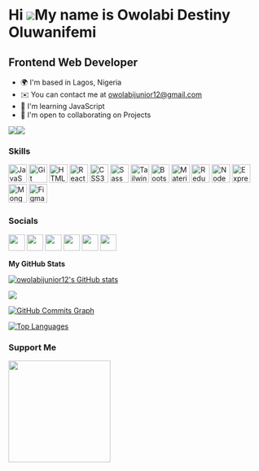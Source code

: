 Hi ![](https://user-images.githubusercontent.com/18350557/176309783-0785949b-9127-417c-8b55-ab5a4333674e.gif)My name is Owolabi Destiny Oluwanifemi
=========================================================================================================================================

Frontend Web Developer
----------------------

* 🌍  I'm based in Lagos, Nigeria
* ✉️  You can contact me at [owolabijunior12@gmail.com](mailto:owolabijunior12@gmail.com)
* 🧠  I'm learning JavaScript 
* 🤝  I'm open to collaborating on Projects

<a href="https://www.twitter.com/Iboytech123" target="_blank" rel="noreferrer"><img
src="https://img.shields.io/twitter/follow/Iboytech123?logo=twitter&style=for-the-badge&color=0891b2&labelColor=1c1917"
/></a><a href="https://www.twitch.tv/iboytech123" target="_blank" rel="noreferrer"><img
src="https://img.shields.io/twitch/status/iboytech123?logo=twitchsx&style=for-the-badge&color=0891b2&labelColor=1c1917&label=TWITCH+STATUS" /></a>
### Skills

<p align="left">
<a href="https://developer.mozilla.org/en-US/docs/Web/JavaScript" target="_blank" rel="noreferrer"><img src="https://raw.githubusercontent.com/danielcranney/readme-generator/main/public/icons/skills/javascript-colored.svg" width="36" height="36" alt="JavaScript" /></a>
<a href="https://git-scm.com/" target="_blank" rel="noreferrer"><img src="https://raw.githubusercontent.com/danielcranney/readme-generator/main/public/icons/skills/git-colored.svg" width="36" height="36" alt="Git" /></a>
<a href="https://developer.mozilla.org/en-US/docs/Glossary/HTML5" target="_blank" rel="noreferrer"><img src="https://raw.githubusercontent.com/danielcranney/readme-generator/main/public/icons/skills/html5-colored.svg" width="36" height="36" alt="HTML5" /></a>
<a href="https://reactjs.org/" target="_blank" rel="noreferrer"><img src="https://raw.githubusercontent.com/danielcranney/readme-generator/main/public/icons/skills/react-colored.svg" width="36" height="36" alt="React" /></a>
<a href="https://www.w3.org/TR/CSS/#css" target="_blank" rel="noreferrer"><img src="https://raw.githubusercontent.com/danielcranney/readme-generator/main/public/icons/skills/css3-colored.svg" width="36" height="36" alt="CSS3" /></a>
<a href="https://sass-lang.com/" target="_blank" rel="noreferrer"><img src="https://raw.githubusercontent.com/danielcranney/readme-generator/main/public/icons/skills/sass-colored.svg" width="36" height="36" alt="Sass" /></a>
<a href="https://tailwindcss.com/" target="_blank" rel="noreferrer"><img src="https://raw.githubusercontent.com/danielcranney/readme-generator/main/public/icons/skills/tailwindcss-colored.svg" width="36" height="36" alt="TailwindCSS" /></a>
<a href="https://getbootstrap.com/" target="_blank" rel="noreferrer"><img src="https://raw.githubusercontent.com/danielcranney/readme-generator/main/public/icons/skills/bootstrap-colored.svg" width="36" height="36" alt="Bootstrap" /></a>
<a href="https://mui.com/" target="_blank" rel="noreferrer"><img src="https://raw.githubusercontent.com/danielcranney/readme-generator/main/public/icons/skills/materialui-colored.svg" width="36" height="36" alt="Material UI" /></a>
<a href="https://redux.js.org/" target="_blank" rel="noreferrer"><img src="https://raw.githubusercontent.com/danielcranney/readme-generator/main/public/icons/skills/redux-colored.svg" width="36" height="36" alt="Redux" /></a>
<a href="https://nodejs.org/en/" target="_blank" rel="noreferrer"><img src="https://raw.githubusercontent.com/danielcranney/readme-generator/main/public/icons/skills/nodejs-colored.svg" width="36" height="36" alt="NodeJS" /></a>
<a href="https://expressjs.com/" target="_blank" rel="noreferrer"><img src="https://raw.githubusercontent.com/danielcranney/readme-generator/main/public/icons/skills/express-colored-dark.svg" width="36" height="36" alt="Express" /></a>
<a href="https://www.mongodb.com/" target="_blank" rel="noreferrer"><img src="https://raw.githubusercontent.com/danielcranney/readme-generator/main/public/icons/skills/mongodb-colored.svg" width="36" height="36" alt="MongoDB" /></a>
<a href="https://www.figma.com/" target="_blank" rel="noreferrer"><img src="https://raw.githubusercontent.com/danielcranney/readme-generator/main/public/icons/skills/figma-colored.svg" width="36" height="36" alt="Figma" /></a>
</p>

### Socials

<p align="left"> <a href="https://discord.com/users/iboy#3261" target="_blank" rel="noreferrer"><img src="https://raw.githubusercontent.com/danielcranney/readme-generator/main/public/icons/socials/discord.svg" width="32" height="32" /></a> <a href="https://www.github.com/owolabijunior12" target="_blank" rel="noreferrer"><img src="https://raw.githubusercontent.com/danielcranney/readme-generator/main/public/icons/socials/github-dark.svg" width="32" height="32" /></a> <a href="https://www.linkedin.com/in/owolabi-destiny-oluwanifemi-231222265" target="_blank" rel="noreferrer"><img src="https://raw.githubusercontent.com/danielcranney/readme-generator/main/public/icons/socials/linkedin.svg" width="32" height="32" /></a> <a href="https://www.stackoverflow.com/users/19528822/owolabi-destiny-oluwanifemi" target="_blank" rel="noreferrer"><img src="https://raw.githubusercontent.com/danielcranney/readme-generator/main/public/icons/socials/stackoverflow.svg" width="32" height="32" /></a> <a href="https://www.twitter.com/Iboytech123" target="_blank" rel="noreferrer"><img src="https://raw.githubusercontent.com/danielcranney/readme-generator/main/public/icons/socials/twitter.svg" width="32" height="32" /></a> <a href="https://www.twitch.tv/iboytech123" target="_blank" rel="noreferrer"><img src="https://raw.githubusercontent.com/danielcranney/readme-generator/main/public/icons/socials/twitch.svg" width="32" height="32" /></a></p>


<b>My GitHub Stats</b>

<a href="http://www.github.com/owolabijunior12"><img src="https://github-readme-stats.vercel.app/api?username=owolabijunior12&show_icons=true&hide=&count_private=true&title_color=0891b2&text_color=22c55e&icon_color=0891b2&bg_color=1c1917&hide_border=true&show_icons=true" alt="owolabijunior12's GitHub stats" /></a>

<a href="http://www.github.com/owolabijunior12"><img src="https://github-readme-streak-stats.herokuapp.com/?user=owolabijunior12&stroke=22c55e&background=1c1917&ring=0891b2&fire=0891b2&currStreakNum=22c55e&currStreakLabel=0891b2&sideNums=22c55e&sideLabels=22c55e&dates=22c55e&hide_border=true" /></a>

<a href="http://www.github.com/owolabijunior12"><img src="https://github-readme-activity-graph.cyclic.app/graph?username=owolabijunior12&bg_color=1c1917&color=22c55e&line=0891b2&point=22c55e&area_color=1c1917&area=true&hide_border=true&custom_title=GitHub%20Commits%20Graph" alt="GitHub Commits Graph" /></a>

<a href="https://github.com/owolabijunior12" align="left"><img src="https://github-readme-stats.vercel.app/api/top-langs/?username=owolabijunior12&langs_count=10&title_color=0891b2&text_color=22c55e&icon_color=0891b2&bg_color=1c1917&hide_border=true&locale=en&custom_title=Top%20%Languages" alt="Top Languages" /></a>

### Support Me

<a href="https://www.buymeacoffee.com/Iboytech123"><img src="https://cdn.buymeacoffee.com/buttons/v2/default-yellow.png" width="200" /></a>
